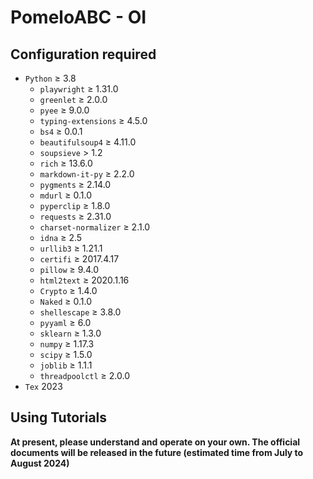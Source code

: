 # PomeloABC - OI

## Configuration required

- `Python` $\geq$ 3.8
    - `playwright` $\geq$ $1.31.0$
    - `greenlet` $\geq$ $2.0.0$
    - `pyee` $\geq$ $9.0.0$
    - `typing-extensions` $\geq$ $4.5.0$
    - `bs4` $\geq$ $0.0.1$
    - `beautifulsoup4` $\geq$ $4.11.0$
    - `soupsieve` $>$ $1.2$
    - `rich` $\geq$ $13.6.0$
    - `markdown-it-py` $\geq$ $2.2.0$
    - `pygments` $\geq$ $2.14.0$
    - `mdurl` $\geq$ $0.1.0$
    - `pyperclip` $\geq$ $1.8.0$
    - `requests` $\geq$ $2.31.0$
    - `charset-normalizer` $\geq$ $2.1.0$
    - `idna` $\geq$ $2.5$
    - `urllib3` $\geq$ $1.21.1$
    - `certifi` $\geq$ $2017.4.17$
    - `pillow` $\geq$ $9.4.0$
    - `html2text` $\geq$ $2020.1.16$
    - `Crypto` $\geq$ $1.4.0$
    - `Naked` $\geq$ $0.1.0$
    - `shellescape` $\geq$ $3.8.0$
    - `pyyaml` $\geq$ $6.0$
    - `sklearn` $\geq$ $1.3.0$
    - `numpy` $\geq$ $1.17.3$
    - `scipy` $\geq$ $1.5.0$
    - `joblib` $\geq$ $1.1.1$
    - `threadpoolctl` $\geq$ $2.0.0$
- `Tex` $2023$

## Using Tutorials

**At present, please understand and operate on your own. The official documents will be released in the future (estimated time from July to August 2024)**